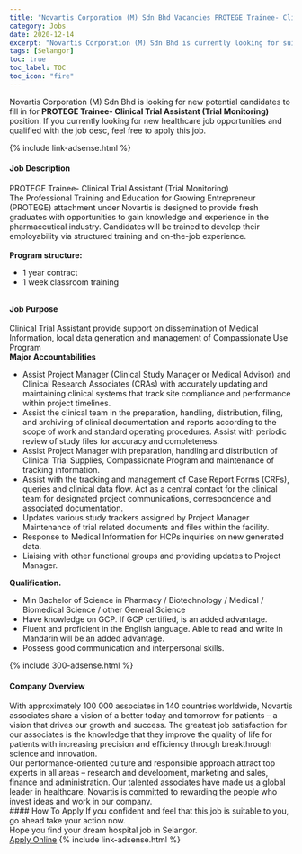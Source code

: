 ```yaml
---
title: "Novartis Corporation (M) Sdn Bhd Vacancies PROTEGE Trainee- Clinical Trial Assistant (Trial Monitoring)" 
category: Jobs 
date: 2020-12-14 
excerpt: "Novartis Corporation (M) Sdn Bhd is currently looking for suitable person to fill in the PROTEGE Trainee- Clinical Trial Assistant (Trial Monitoring) which positioned at Selangor" 
tags: [Selangor] 
toc: true 
toc_label: TOC 
toc_icon: "fire" 
--- 
```


<p>Novartis Corporation (M) Sdn Bhd is looking for new potential candidates to fill in for <b>PROTEGE Trainee- Clinical Trial Assistant (Trial Monitoring)</b> position. If you currently looking for new healthcare job opportunities and qualified with the job desc, feel free to apply this job.
</p>{% include link-adsense.html %} 
<div><div><div><h4>Job Description</h4></div></div><div><div><span><div><div><div>PROTEGE Trainee- Clinical Trial Assistant (Trial Monitoring)</div><div>The Professional Training and Education for Growing Entrepreneur (PROTEGE) attachment under Novartis is designed to provide fresh graduates with opportunities to gain knowledge and experience in the pharmaceutical industry. Candidates will be trained to develop their employability via structured training and on-the-job experience.<br><br><strong>Program structure:</strong></div><ul><li>1 year contract</li><li>1&#160;week classroom training<br>&#160;</li></ul><div><strong>Job Purpose</strong></div><div><br>Clinical Trial Assistant provide support on dissemination of Medical Information, local data generation and management of Compassionate Use Program</div><div><strong>Major Accountabilities</strong></div><ul><li>Assist Project Manager (Clinical Study Manager or Medical Advisor) and Clinical Research Associates (CRAs) with accurately updating and maintaining clinical systems that track site compliance and performance within project timelines.</li><li>Assist the clinical team in the preparation, handling, distribution, filing, and archiving of clinical documentation and reports according to the scope of work and standard operating procedures. Assist with periodic review of study files for accuracy and completeness.</li><li>Assist Project Manager with preparation, handling and distribution of Clinical Trial Supplies, Compassionate Program and maintenance of tracking information.</li><li>Assist with the tracking and management of Case Report Forms (CRFs), queries and clinical data flow. Act as a central contact for the clinical team for designated project communications, correspondence and associated documentation.</li><li>Updates various study trackers assigned by Project Manager Maintenance of trial related documents and files within the facility.</li><li>Response to Medical Information for HCPs inquiries on new generated data.</li><li>Liaising with other functional groups and providing updates to Project Manager.</li></ul><div><strong>Qualification.</strong></div><ul><li>Min Bachelor of Science in Pharmacy / Biotechnology / Medical / Biomedical Science / other General Science</li><li>Have knowledge on GCP. If GCP certified, is an added advantage.</li><li>Fluent and proficient in the English language. Able to read and write in Mandarin will be an added advantage.</li><li>Possess good communication and interpersonal skills.</li></ul></div></div></span></div></div></div> 
{% include 300-adsense.html %} 
<div><div><div><h4>Company Overview</h4></div></div><div><div><span><div><div>
<div>
<div>
			With approximately 100 000 associates in 140 countries worldwide, Novartis associates share a vision of a better today and tomorrow for patients &#8211; a vision that drives our growth and success. The greatest job satisfaction for our associates is the knowledge that they improve the quality of life for patients with increasing precision and efficiency through breakthrough science and innovation.</div>
<div>
			Our performance-oriented culture and responsible approach attract top experts in all areas &#8211; research and development, marketing and sales, finance and administration. Our talented associates have made us a global leader in healthcare. Novartis is committed to rewarding the people who invest ideas and work in our company.</div>
</div>
</div></div></span></div></div></div> 
#### How To Apply 
If you confident and feel that this job is suitable to you, go ahead take your action now. <br/> 
Hope you find your dream hospital job in Selangor. <br/> 
<a href="https://www.jobstreet.com.my/en/job/protege-trainee-clinical-trial-assistant-trial-monitoring-4430828?jobId=jobstreet-my-job-4430828&sectionRank=4&token=0~3c823f7f-9511-4aac-a670-438e490fece2&fr=SRP%20View%20In%20New%20Ta" class="btn btn--warning" target="_blank" rel="nofollow noopenner">Apply Online</a> 
{% include link-adsense.html %} 
